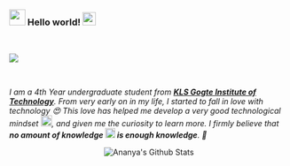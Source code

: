 ### <img src="https://github.com/rajput2107/rajput2107/blob/master/Assets/Hi.gif" width="29px"> Hello world!&nbsp;<img src="https://github.com/rajput2107/rajput2107/blob/master/Assets/Earth.gif" width="24px">
<br/>

<p align="left">
<img src ="https://media.giphy.com/media/LmN2chQQyRB4PgCf8U/giphy.gif" >
</p>
<br/>

<em>I am a 4th Year undergraduate student from <a href="http://www.git.edu/"><b>KLS Gogte Institute of Technology</b></a>. From very early on in my life, I started to fall in love with technology 😍 This love has helped me develop a very good technological mindset <img src="https://github.com/rajput2107/rajput2107/blob/master/Assets/PC.gif" height="20px"/>, and given me the curiosity to learn more. I firmly believe that **no amount of knowledge <img src="https://github.com/rajput2107/rajput2107/blob/master/Assets/Rocket.gif" height="18px"> is enough knowledge**. 🧠</em>
 <br/>
 
<p align="center">
<img align="center" src="https://github-readme-stats.vercel.app/api?username=ananyarsingh&&show_icons=true&theme=radical" alt="Ananya's Github Stats">
</p>  


<!--
**ananyarsingh/ananyarsingh** is a ✨ _special_ ✨ repository because its `README.md` (this file) appears on your GitHub profile.

Here are some ideas to get you started:

- 🔭 I’m currently working on ...
- 🌱 I’m currently learning ...
- 👯 I’m looking to collaborate on ...
- 🤔 I’m looking for help with ...
- 💬 Ask me about ...
- 📫 How to reach me: ...
- 😄 Pronouns: ...
- ⚡ Fun fact: ...
-->
